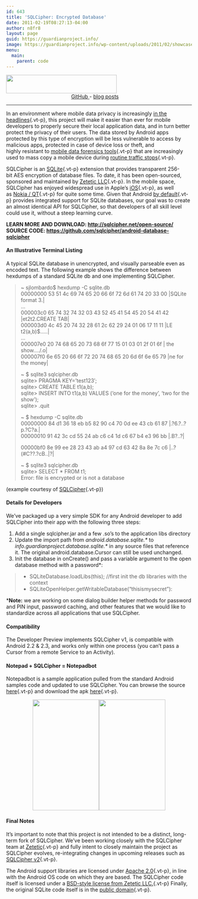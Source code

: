```yaml
---
id: 643
title: 'SQLCipher: Encrypted Database'
date: 2011-02-19T08:27:13-04:00
author: n8fr8
layout: page
guid: https://guardianproject.info/
image: https://guardianproject.info/wp-content/uploads/2011/02/showcase.png
menu:
  main:
    parent: code
---
```


<img class="alignnone size-medium wp-image-1329" title="logo-sqlcipher-android" src="https://guardianproject.info/wp-content/uploads/2011/02/logo-sqlcipher-android-300x50.png" alt="" width="300" height="50" srcset="https://guardianproject.info/wp-content/uploads/2011/02/logo-sqlcipher-android-300x50.png 300w, https://guardianproject.info/wp-content/uploads/2011/02/logo-sqlcipher-android.png 522w" sizes="(max-width: 300px) 100vw, 300px" />

<div class="source-code" style="width: 30%; margin: 0 auto;">
  <a href="https://github.com/sqlcipher/android-database-sqlcipher>" target="_blank" title="SQLCipher for Android">
    <i class="fa fa-github"></i> GitHub
  </a>
  -
  <a href="{{ .Site.BaseURL }}/tags/sqlcipher" target="_blank" title="SQLCipher blog posts">
    <i class="fa fa-rss"></i> blog posts
  </a>
</div>
<hr />


In an environment where mobile data privacy is increasingly [in the headlines](http://www.reuters.com/article/2011/05/08/us-privacy-congress-idUSTRE7471SA20110508){.vt-p}, this project will make it easier than ever for mobile developers to properly secure their local application data, and in turn better protect the privacy of their users. The data stored by Android apps protected by this type of encryption will be less vulnerable to access by malicious apps, protected in case of device loss or theft, and highly resistant to [mobile data forensics tools](http://www.cellebrite.com/){.vt-p} that are increasingly used to mass copy a mobile device during [routine traffic stops](http://www.thenewspaper.com/news/34/3458.asp){.vt-p}.

SQLCipher is an [SQLite](http://sqlite.org/){.vt-p} extension that provides transparent 256-bit AES encryption of database files. To date, it has been open-sourced, sponsored and maintained by [Zetetic LLC](http://zetetic.net/){.vt-p}. In the mobile space, SQLCipher has enjoyed widespread use in Apple’s [iOS](http://sqlcipher.net/documentation/ios.html){.vt-p}, as well as [Nokia / QT](http://www.qtcentre.org/wiki/index.php?title=Building_QSQLITE_driver_with_AES-256_encryption_support){.vt-p} for quite some time. Given that Android [by default](http://developer.android.com/guide/topics/data/data-storage.html#db){.vt-p} provides integrated support for SQLite databases, our goal was to create an almost identical API for SQLCipher, so that developers of all skill level could use it, without a steep learning curve.

**LEARN MORE AND DOWNLOAD: [http://sqlcipher.net/open-source/  
](http://sqlcipher.net/open-source/) SOURCE CODE: <https://github.com/sqlcipher/android-database-sqlcipher>**

#### An Illustrative Terminal Listing

A typical SQLite database in unencrypted, and visually parseable even as encoded text. The following example shows the difference between hexdumps of a standard SQLite db and one implementing SQLCipher.

> ~ sjlombardo$ hexdump -C sqlite.db  
> 00000000 53 51 4c 69 74 65 20 66 6f 72 6d 61 74 20 33 00 |SQLite format 3.|  
> &#8230;  
> 000003c0 65 74 32 74 32 03 43 52 45 41 54 45 20 54 41 42 |et2t2.CREATE TAB|  
> 000003d0 4c 45 20 74 32 28 61 2c 62 29 24 01 06 17 11 11 |LE t2(a,b)$&#8230;..|  
> &#8230;  
> 000007e0 20 74 68 65 20 73 68 6f 77 15 01 03 01 2f 01 6f | the show&#8230;./.o|  
> 000007f0 6e 65 20 66 6f 72 20 74 68 65 20 6d 6f 6e 65 79 |ne for the money|
> 
> ~ $ sqlite3 sqlcipher.db  
> sqlite> PRAGMA KEY=&#8217;test123&#8242;;  
> sqlite> CREATE TABLE t1(a,b);  
> sqlite> INSERT INTO t1(a,b) VALUES (&#8216;one for the money&#8217;, &#8216;two for the show&#8217;);  
> sqlite> .quit
> 
> ~ $ hexdump -C sqlite.db  
> 00000000 84 d1 36 18 eb b5 82 90 c4 70 0d ee 43 cb 61 87 |.?6.?..?p.?C?a.|  
> 00000010 91 42 3c cd 55 24 ab c6 c4 1d c6 67 b4 e3 96 bb |.B<!--?U$???.?g??.?| ... 00000be0  dc 77 5c 6c de c6 d3 be  43 49 48 3e f3 02 94 a9  |?w\l??ӾCIH-->?..?|
> 
>  
> 00000bf0 8e 99 ee 28 23 43 ab a4 97 cd 63 42 8a 8e 7c c6 |..?(#C??.?cB..|?|
> 
> ~ $ sqlite3 sqlcipher.db  
> sqlite> SELECT * FROM t1;  
> Error: file is encrypted or is not a database

(example courtesy of [SQLCipher](http://sqlcipher.net/design){.vt-p})

#### Details for Developers

We&#8217;ve packaged up a very simple SDK for any Android developer to add SQLCipher into their app with the following three steps:

  1. Add a single sqlcipher.jar and a few .so&#8217;s to the application libs directory
  2. Update the import path from _android.database.sqlite.*_ to _info.guardianproject.database.sqlite.*_ in any source files that reference it. The original android.database.Cursor can still be used unchanged.
  3. Init the database in onCreate() and pass a variable argument to the open database method with a password*:

>   * SQLiteDatabase.loadLibs(this); //first init the db libraries with the context
>   * SQLiteOpenHelper.getWritableDatabase(“thisismysecret”):

***Note:** we are working on some dialog builder helper methods for password and PIN input, password caching, and other features that we would like to standardize across all applications that use SQLCipher.

#### Compatibility

The Developer Preview implements SQLCipher v1, is compatible with Android 2.2 & 2.3, and works only within one process (you can&#8217;t pass a Cursor from a remote Service to an Activity).

#### Notepad + SQLCipher = Notepadbot

Notepadbot is a sample application pulled from the standard Android samples code and updated to use SQLCipher. You can browse the source [here](https://github.com/guardianproject/notepadbot){.vt-p} and download the apk [here](https://github.com/guardianproject/notepadbot/Notepadbot-0.0.1c-dev.apk/qr_code){.vt-p}.

<p style="text-align: center;">
  <img class="alignnone" src="https://guardianproject.info/wp-content/uploads/2011/05/prompt.png" alt="" width="180" height="300" /><img class="alignnone" title="successful authentication" src="https://guardianproject.info/wp-content/uploads/2011/05/notes.png" alt="" width="180" height="300" />
</p>

#### Final Notes

It&#8217;s important to note that this project is not intended to be a distinct, long-term fork of SQLCipher. We&#8217;ve been working closely with the SQLCipher team at [Zetetic](http://zetetic.net/){.vt-p} and fully intent to closely maintain the project as SQLCipher evolves, re-integrating changes in upcoming releases such as [SQLCipher v2](https://github.com/sjlombardo/sqlcipher/tree/v2beta){.vt-p}.

The Android support libraries are licensed under [Apache 2.0](https://github.com/guardianproject/android-database-sqlcipher/blob/master/LICENSE){.vt-p}, in line with the Android OS code on which they are based. The SQLCipher code itself is licensed under a [BSD-style license from Zetetic LLC.](https://github.com/guardianproject/android-database-sqlcipher/blob/master/SQLCIPHER_LICENSE){.vt-p} Finally, the original SQLite code itself is in the [public domain](http://www.sqlite.org/copyright.html){.vt-p}.

<!--:-->